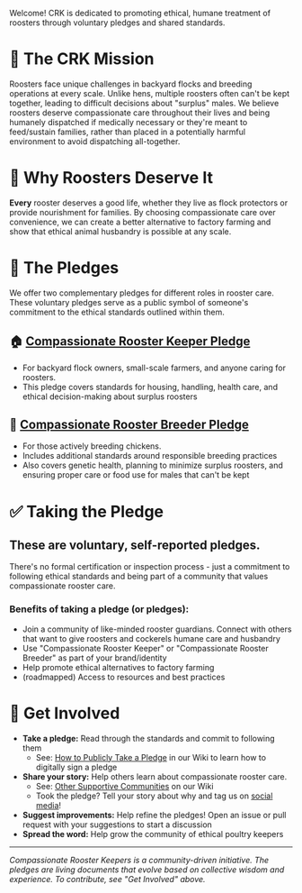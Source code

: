 Welcome! CRK is dedicated to promoting ethical, humane treatment of roosters through voluntary pledges and shared standards.

# 🐓 The CRK Mission

Roosters face unique challenges in backyard flocks and breeding operations at every scale. Unlike hens, multiple roosters often can't be kept together, leading to difficult decisions about "surplus" males. We believe roosters deserve compassionate care throughout their lives and being humanely dispatched if medically necessary or they're meant to feed/sustain families, rather than placed in a potentially harmful environment to avoid dispatching all-together.

# 🌱 Why Roosters Deserve It

**Every** rooster deserves a good life, whether they live as flock protectors or provide nourishment for families. By choosing compassionate care over convenience, we can create a better alternative to factory farming and show that ethical animal husbandry is possible at any scale.

# 📜 The Pledges
We offer two complementary pledges for different roles in rooster care. These voluntary pledges serve as a public symbol of someone's commitment to the ethical standards outlined within them.


## 🏠 [Compassionate Rooster Keeper Pledge](./pledges/keeper-pledge.md)
 - For backyard flock owners, small-scale farmers, and anyone caring for roosters.
 - This pledge covers standards for housing, handling, health care, and ethical decision-making about surplus roosters

## 🥚 [Compassionate Rooster Breeder Pledge](./pledges/breeder-pledge.md)
- For those actively breeding chickens. 
- Includes additional standards around responsible breeding practices
- Also covers genetic health, planning to minimize surplus roosters, and ensuring proper care or food use for males that can't be kept

# ✅ Taking the Pledge

## These are voluntary, self-reported pledges.
There's no formal certification or inspection process - just a commitment to following ethical standards and being part of a community that values compassionate rooster care.

### Benefits of taking a pledge (or pledges):
- Join a community of like-minded rooster guardians. Connect with others that want to give roosters and cockerels humane care and husbandry
- Use "Compassionate Rooster Keeper" or "Compassionate Rooster Breeder" as part of your brand/identity
- Help promote ethical alternatives to factory farming
- (roadmapped) Access to resources and best practices

# 🤝 Get Involved

- **Take a pledge:** Read through the standards and commit to following them
  - See: [How to Publicly Take a Pledge](#) in our Wiki to learn how to digitally sign a pledge
- **Share your story:** Help others learn about compassionate rooster care.
  - See: [Other Supportive Communities](#) on our Wiki
  - Took the pledge? Tell your story about why and tag us on [social media](#)!
- **Suggest improvements:** Help refine the pledges! Open an issue or pull request with your suggestions to start a discussion
- **Spread the word:** Help grow the community of ethical poultry keepers

---

*Compassionate Rooster Keepers is a community-driven initiative. The pledges are living documents that evolve based on collective wisdom and experience. To contribute, see "Get Involved" above.*